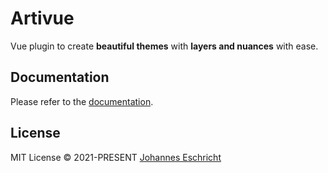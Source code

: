 # Artivue

Vue plugin to create **beautiful themes** with **layers and nuances** with ease.

## Documentation

Please refer to the [documentation](https://artivue.vercel.app/).

## License

MIT License &copy; 2021-PRESENT [Johannes Eschricht](https://github.com/eschricht)
